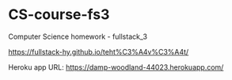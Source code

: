 # CS-course-fs3
Computer Science homework - fullstack_3

https://fullstack-hy.github.io/teht%C3%A4v%C3%A4t/

Heroku app URL:
https://damp-woodland-44023.herokuapp.com/
